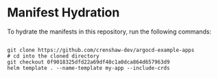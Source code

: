 
# Manifest Hydration

To hydrate the manifests in this repository, run the following commands:

```shell

git clone https://github.com/crenshaw-dev/argocd-example-apps
# cd into the cloned directory
git checkout 0f9018325dfd22a69df40c1a0dca864d657963d9
helm template . --name-template my-app --include-crds
```